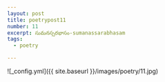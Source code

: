 ```yaml
---
layout: post
title: poetrypost11
number: 11
excerpt: సుమనస్సరభాసం-sumanassarabhasam
tags:
  - poetry

---
```




![_config.yml]({{ site.baseurl }}/images/poetry/11.jpg)


